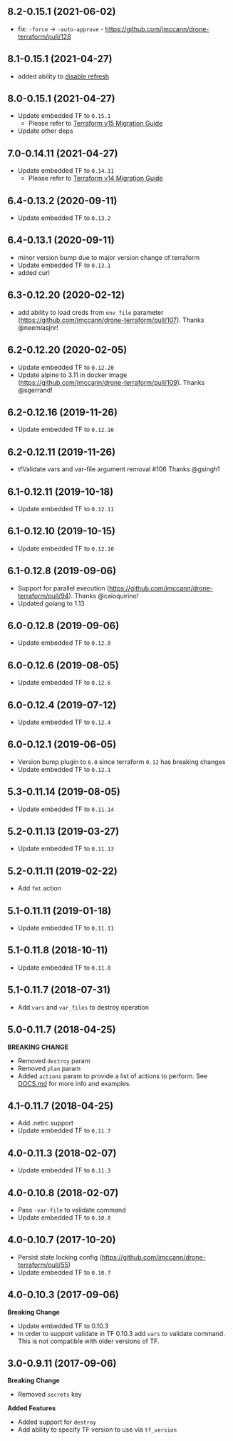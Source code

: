 ## 8.2-0.15.1 (2021-06-02)
* fix: `-force` -> `-auto-approve` - https://github.com/jmccann/drone-terraform/pull/128

## 8.1-0.15.1 (2021-04-27)
* added ability to [disable refresh](https://github.com/jmccann/drone-terraform/pull/120)

## 8.0-0.15.1 (2021-04-27)
* Update embedded TF to `0.15.1`
  * Please refer to [Terraform v15 Migration Guide](https://www.terraform.io/upgrade-guides/0-15.html)
* Update other deps

## 7.0-0.14.11 (2021-04-27)
* Update embedded TF to `0.14.11`
  * Please refer to [Terraform v14 Migration Guide](https://www.terraform.io/upgrade-guides/0-14.html)

## 6.4-0.13.2 (2020-09-11)
* Update embedded TF to `0.13.2`

## 6.4-0.13.1 (2020-09-11)
* minor version bump due to major version change of terraform
* Update embedded TF to `0.13.1`
* added curl

## 6.3-0.12.20 (2020-02-12)
* add ability to load creds from `env_file` parameter (https://github.com/jmccann/drone-terraform/pull/107).  Thanks @neemiasjnr!

## 6.2-0.12.20 (2020-02-05)
* Update embedded TF to `0.12.20`
* Update alpine to 3.11 in docker image (https://github.com/jmccann/drone-terraform/pull/109). Thanks @sgerrand!

## 6.2-0.12.16 (2019-11-26)
* Update embedded TF to `0.12.16`

## 6.2-0.12.11 (2019-11-26)
* tfValidate vars and var-file argument removal #106 Thanks @gsingh1

## 6.1-0.12.11 (2019-10-18)
* Update embedded TF to `0.12.11`

## 6.1-0.12.10 (2019-10-15)
* Update embedded TF to `0.12.10`

## 6.1-0.12.8 (2019-09-06)
* Support for parallel execution (https://github.com/jmccann/drone-terraform/pull/94).  Thanks @caioquirino!
* Updated golang to 1.13

## 6.0-0.12.8 (2019-09-06)
* Update embedded TF to `0.12.8`

## 6.0-0.12.6 (2019-08-05)
* Update embedded TF to `0.12.6`

## 6.0-0.12.4 (2019-07-12)
* Update embedded TF to `0.12.4`

## 6.0-0.12.1 (2019-06-05)
* Version bump plugin to `6.0` since terraform `0.12` has breaking changes
* Update embedded TF to `0.12.1`

## 5.3-0.11.14 (2019-08-05)
* Update embedded TF to `0.11.14`

## 5.2-0.11.13 (2019-03-27)
* Update embedded TF to `0.11.13`

## 5.2-0.11.11 (2019-02-22)
* Add `fmt` action

## 5.1-0.11.11 (2019-01-18)
* Update embedded TF to `0.11.11`

## 5.1-0.11.8 (2018-10-11)
* Update embedded TF to `0.11.8`

## 5.1-0.11.7 (2018-07-31)
* Add `vars` and `var_files` to destroy operation

## 5.0-0.11.7 (2018-04-25)
**BREAKING CHANGE**
* Removed `destroy` param
* Removed `plan` param
* Added `actions` param to provide a list of actions to perform.
See [DOCS.md](DOCS.md) for more info and examples.

## 4.1-0.11.7 (2018-04-25)
* Add .netrc support
* Update embedded TF to `0.11.7`

## 4.0-0.11.3 (2018-02-07)
* Update embedded TF to `0.11.3`

## 4.0-0.10.8 (2018-02-07)
* Pass `-var-file` to validate command
* Update embedded TF to `0.10.8`

## 4.0-0.10.7 (2017-10-20)
* Persist state locking config (https://github.com/jmccann/drone-terraform/pull/55)
* Update embedded TF to `0.10.7`

## 4.0-0.10.3 (2017-09-06)
**Breaking Change**
* Update embedded TF to 0.10.3
* In order to support validate in TF 0.10.3 add `vars` to validate command.
This is not compatible with older versions of TF.

## 3.0-0.9.11 (2017-09-06)
**Breaking Change**
* Removed `secrets` key

**Added Features**
* Added support for `destroy`
* Add ability to specify TF version to use via `tf_version`
